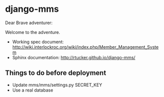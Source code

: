 # django-mms

Dear Brave adventurer:

Welcome to the adventure.

* Working spec document: http://wiki.interlockroc.org/wiki/index.php/Member_Management_System
* Sphinx documentation: http://rtucker.github.io/django-mms/

## Things to do before deployment
* Update mms/mms/settings.py SECRET\_KEY
* Use a real database

